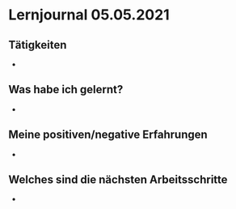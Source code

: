 # Lernjournal 05.05.2021

## Tätigkeiten

- 

## Was habe ich gelernt?

- 

## Meine positiven/negative Erfahrungen

- 

## Welches sind die nächsten Arbeitsschritte

- 
